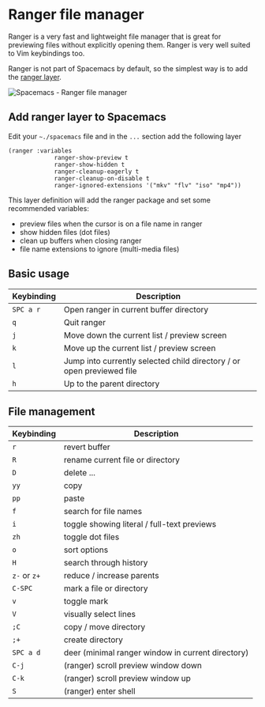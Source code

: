 # Ranger file manager

Ranger is a very fast and lightweight file manager that is great for previewing files without explicitly opening them.  Ranger is very well suited to Vim keybindings too.

Ranger is not part of Spacemacs by default, so the simplest way is to add the [ranger layer](http://spacemacs.org/layers/+tools/ranger/README.html).

![Spacemacs - Ranger file manager](https://raw.githubusercontent.com/practicalli/graphic-design/live/editors/spacemacs/screenshots/spacemacs-ranger-example-book.png)

## Add ranger layer to Spacemacs

Edit your `~./spacemacs` file and in the `...` section add the following layer

```elisp
(ranger :variables
             ranger-show-preview t
             ranger-show-hidden t
             ranger-cleanup-eagerly t
             ranger-cleanup-on-disable t
             ranger-ignored-extensions '("mkv" "flv" "iso" "mp4"))
```

This layer definition will add the ranger package and set some recommended variables:
* preview files when the cursor is on a file name in ranger
* show hidden files (dot files)
* clean up buffers when closing ranger
* file name extensions to ignore (multi-media files)


## Basic usage

| Keybinding | Description                                                           |
|------------|-----------------------------------------------------------------------|
| `SPC a r`  | Open ranger in current buffer directory                               |
| `q`        | Quit ranger                                                           |
| `j`        | Move down the current list / preview screen                           |
| `k`        | Move up the current list / preview screen                             |
| `l`        | Jump into currently selected child directory / or open previewed file |
| `h`        | Up to the parent directory                                            |


## File management

| Keybinding   | Description                                       |
|--------------|---------------------------------------------------|
| `r`          | revert buffer                                     |
| `R`          | rename current file or directory                  |
| `D`          | delete ...                                        |
| `yy`         | copy                                              |
| `pp`         | paste                                             |
| `f`          | search for file names                             |
| `i`          | toggle showing literal / full-text previews       |
| `zh`         | toggle dot files                                  |
| `o`          | sort options                                      |
| `H`          | search through history                            |
| `z-` or `z+` | reduce / increase parents                         |
| `C-SPC`      | mark a file or directory                          |
| `v`          | toggle mark                                       |
| `V`          | visually select lines                             |
| `;C`         | copy / move directory                             |
| `;+`         | create directory                                  |
| `SPC a d`    | deer (minimal ranger window in current directory) |
| `C-j`        | (ranger) scroll preview window down               |
| `C-k`        | (ranger) scroll preview window up                 |
| `S`          | (ranger) enter shell                              |
